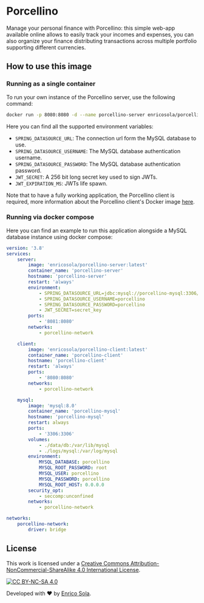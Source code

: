 # Porcellino

Manage your personal finance with Porcellino: this simple web-app available online allows to easily track your incomes and expenses, you can also organize your finance distributing transactions across multiple portfolio supporting different currencies.

## How to use this image

### Running as a single container

To run your own instance of the Porcellino server, use the following command:

````bash
docker run -p 8080:8080 -d --name porcellino-server enricosola/porcellino-server:latest
````

Here you can find all the supported environment variables:

- `SPRING_DATASOURCE_URL`: The connection url form the MySQL database to use.
- `SPRING_DATASOURCE_USERNAME`: The MySQL database authentication username.
- `SPRING_DATASOURCE_PASSWORD`: The MySQL database authentication password.
- `JWT_SECRET`: A 256 bit long secret key used to sign JWTs.
- `JWT_EXPIRATION_MS`: JWTs life spawn.

Note that to have a fully working application, the Porcellino client is required, more information about the Porcellino client's Docker image [here](https://hub.docker.com/r/enricosola/porcellino-client).

### Running via docker compose

Here you can find an example to run this application alongside a MySQL database instance using docker compose:

````yaml
version: '3.8'
services:
    server:
        image: 'enricosola/porcellino-server:latest'
        container_name: 'porcellino-server'
        hostname: 'porcellino-server'
        restart: 'always'
        environment:
            - SPRING_DATASOURCE_URL=jdbc:mysql://porcellino-mysql:3306/porcellino?useUnicode=true&useJDBCCompliantTimezoneShift=true&useLegacyDatetimeCode=false&serverTimezone=UTC
            - SPRING_DATASOURCE_USERNAME=porcellino
            - SPRING_DATASOURCE_PASSWORD=porcellino
            - JWT_SECRET=secret_key
        ports:
            - '8081:8080'
        networks:
            - porcellino-network

    client:
        image: 'enricosola/porcellino-client:latest'
        container_name: 'porcellino-client'
        hostname: 'porcellino-client'
        restart: 'always'
        ports:
            - '8080:8080'
        networks:
            - porcellino-network

    mysql:
        image: 'mysql:8.0'
        container_name: 'porcellino-mysql'
        hostname: 'porcellino-mysql'
        restart: always
        ports:
            - '3306:3306'
        volumes:
            - ./data/db:/var/lib/mysql
            - ./logs/mysql:/var/log/mysql
        environment:
            MYSQL_DATABASE: porcellino
            MYSQL_ROOT_PASSWORD: root
            MYSQL_USER: porcellino
            MYSQL_PASSWORD: porcellino
            MYSQL_ROOT_HOST: 0.0.0.0
        security_opt:
            - seccomp:unconfined
        networks:
            - porcellino-network

networks:
    porcellino-network:
        driver: bridge
````

## License

This work is licensed under a
[Creative Commons Attribution-NonCommercial-ShareAlike 4.0 International License][cc-by-nc-sa].

[![CC BY-NC-SA 4.0][cc-by-nc-sa-image]][cc-by-nc-sa]

[cc-by-nc-sa]: http://creativecommons.org/licenses/by-nc-sa/4.0/
[cc-by-nc-sa-image]: https://licensebuttons.net/l/by-nc-sa/4.0/88x31.png
[cc-by-nc-sa-shield]: https://img.shields.io/badge/License-CC%20BY--NC--SA%204.0-lightgrey.svg

Developed with ❤️ by [Enrico Sola](https://www.enricosola.dev).
